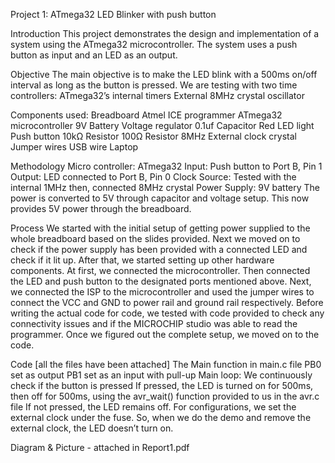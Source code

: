 Project 1: ATmega32 LED Blinker with push button 

Introduction
This project demonstrates the design and implementation of a system using the ATmega32 microcontroller. The system uses a push button as input and an LED as an output. 

Objective 
The main objective is to make the LED blink with a 500ms on/off interval as long as the button is pressed. We are testing with two time controllers:
ATmega32’s internal timers 
External 8MHz crystal oscillator

Components used:
Breadboard 
Atmel ICE programmer 
ATmega32 microcontroller
9V Battery 
Voltage regulator 
0.1uf Capacitor 
Red LED light 
Push button 
10kΩ Resistor 
100Ω Resistor 
8MHz External clock crystal
Jumper wires
USB wire 
Laptop 
 
Methodology 
Micro controller: ATmega32 
Input: Push button to Port B, Pin 1
Output: LED connected to Port B, Pin 0 
Clock Source: Tested with the internal 1MHz then, connected 8MHz crystal 
Power Supply: 9V battery 
		The power is converted to 5V through capacitor and voltage setup. This now provides 5V power through the breadboard. 

Process
We started with the initial setup of getting power supplied to the whole breadboard based on the slides provided. 
Next we moved on to check if the power supply has been provided with a connected LED and check if it lit up. 
After that, we started setting up other hardware components. At first, we connected the microcontroller.
Then connected the LED and push button to the designated ports mentioned above. 
Next, we connected the ISP to the microcontroller and used the jumper wires to connect the VCC and GND to power rail and ground rail respectively.
Before writing the actual code for code, we tested with code provided to check any connectivity issues and if the MICROCHIP studio was able to read the programmer. 
Once we figured out the complete setup, we moved on to the code. 

Code [all the files have been attached]
The Main function in main.c file
PB0 set as output 
PB1 set as an input with pull-up 
Main loop:
We continuously check if the button is pressed 
If pressed, the LED is turned on for 500ms, then off for 500ms, using the avr_wait() function provided to us in the avr.c file
If not pressed, the LED remains off. 
For configurations, we set the external clock under the fuse. So, when we do the demo and remove the external clock, the LED doesn’t turn on. 

Diagram & Picture - attached in Report1.pdf 



























